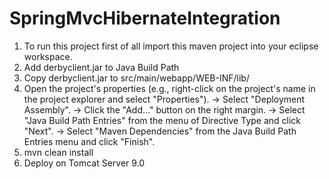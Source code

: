 # SpringMvcHibernateIntegration

1. To run this project first of all import this maven project into your eclipse workspace.
2. Add derbyclient.jar to Java Build Path
3. Copy derbyclient.jar to src/main/webapp/WEB-INF/lib/
4. Open the project's properties (e.g., right-click on the project's name in the project explorer and select "Properties"). -> Select "Deployment Assembly". -> Click the "Add..." button on the right margin. -> Select "Java Build Path Entries" from the menu of Directive Type and click "Next". -> Select "Maven Dependencies" from the Java Build Path Entries menu and click "Finish".
5. mvn clean install
6. Deploy on Tomcat Server 9.0